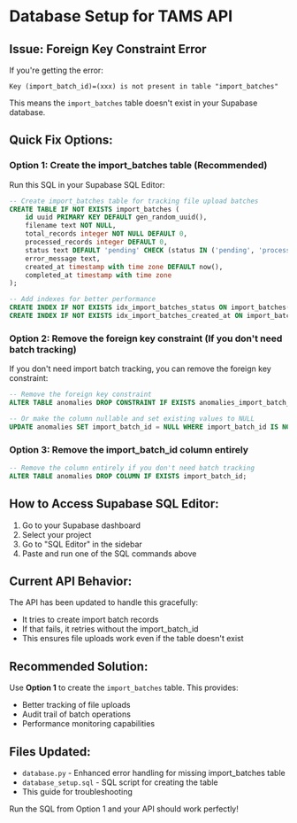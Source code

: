 # Database Setup for TAMS API

## Issue: Foreign Key Constraint Error

If you're getting the error:
```
Key (import_batch_id)=(xxx) is not present in table "import_batches"
```

This means the `import_batches` table doesn't exist in your Supabase database.

## Quick Fix Options:

### Option 1: Create the import_batches table (Recommended)

Run this SQL in your Supabase SQL Editor:

```sql
-- Create import_batches table for tracking file upload batches
CREATE TABLE IF NOT EXISTS import_batches (
    id uuid PRIMARY KEY DEFAULT gen_random_uuid(),
    filename text NOT NULL,
    total_records integer NOT NULL DEFAULT 0,
    processed_records integer DEFAULT 0,
    status text DEFAULT 'pending' CHECK (status IN ('pending', 'processing', 'completed', 'failed')),
    error_message text,
    created_at timestamp with time zone DEFAULT now(),
    completed_at timestamp with time zone
);

-- Add indexes for better performance
CREATE INDEX IF NOT EXISTS idx_import_batches_status ON import_batches(status);
CREATE INDEX IF NOT EXISTS idx_import_batches_created_at ON import_batches(created_at);
```

### Option 2: Remove the foreign key constraint (If you don't need batch tracking)

If you don't need import batch tracking, you can remove the foreign key constraint:

```sql
-- Remove the foreign key constraint
ALTER TABLE anomalies DROP CONSTRAINT IF EXISTS anomalies_import_batch_id_fkey;

-- Or make the column nullable and set existing values to NULL
UPDATE anomalies SET import_batch_id = NULL WHERE import_batch_id IS NOT NULL;
```

### Option 3: Remove the import_batch_id column entirely

```sql
-- Remove the column entirely if you don't need batch tracking
ALTER TABLE anomalies DROP COLUMN IF EXISTS import_batch_id;
```

## How to Access Supabase SQL Editor:

1. Go to your Supabase dashboard
2. Select your project
3. Go to "SQL Editor" in the sidebar
4. Paste and run one of the SQL commands above

## Current API Behavior:

The API has been updated to handle this gracefully:
- It tries to create import batch records
- If that fails, it retries without the import_batch_id
- This ensures file uploads work even if the table doesn't exist

## Recommended Solution:

Use **Option 1** to create the `import_batches` table. This provides:
- Better tracking of file uploads
- Audit trail of batch operations
- Performance monitoring capabilities

## Files Updated:

- `database.py` - Enhanced error handling for missing import_batches table
- `database_setup.sql` - SQL script for creating the table
- This guide for troubleshooting

Run the SQL from Option 1 and your API should work perfectly!
